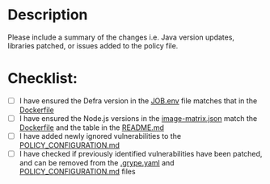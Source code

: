 # Description

Please include a summary of the changes i.e. Java version updates, libraries patched, or issues added to the policy file.

# Checklist:

- [ ] I have ensured the Defra version in the [JOB.env](../JOB.env) file matches that in the [Dockerfile](../Dockerfile)
- [ ] I have ensured the Node.js versions in the [image-matrix.json](../image-matrix.json) match the [Dockerfile](../Dockerfile) and the table in the [README.md](../README.md)
- [ ] I have added newly ignored vulnerabilities to the [POLICY_CONFIGURATION.md](../POLICY_CONFIGURATION.md)
- [ ] I have checked if previously identified vulnerabilities have been patched, and can be removed from the [.grype.yaml](../.grype.yaml) and [POLICY_CONFIGURATION.md](../POLICY_CONFIGURATION.md) files